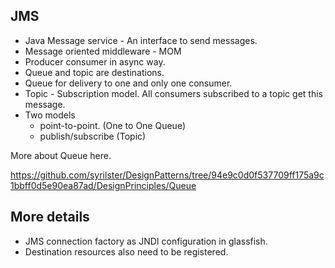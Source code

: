## JMS
* Java Message service - An interface to send messages.
* Message oriented middleware - MOM
* Producer consumer in async way.
* Queue and topic are destinations.
* Queue for delivery to one and only one consumer.
* Topic - Subscription model. All consumers subscribed to a topic get this message.
* Two models
    * point-to-point. (One to One Queue)
    * publish/subscribe (Topic)

More about Queue here.

https://github.com/syrilster/DesignPatterns/tree/94e9c0d0f537709ff175a9c1bbff0d5e90ea87ad/DesignPrinciples/Queue

## More details
* JMS connection factory as JNDI configuration in glassfish.
* Destination resources also need to be registered.
